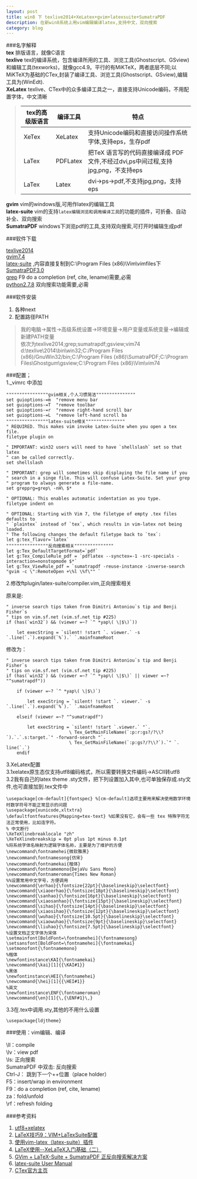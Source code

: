 ```yaml
---  
layout: post  
title: win8 下 texlive2014+XeLatex+gvim+latexsuite+SumatraPDF  
description: 在新win8系统上用vim编辑编译latex,支持中文，双向搜索  
category: blog   
---  
```

  
###名字解释  
**tex**  排版语言，就像C语言  
**texlive**  tex的编译系统，包含编译所用的工具、浏览工具(Ghostscript、GSview)和编辑工具(texworks)，就像gcc4.9。平行的有MiKTeX，两者底层不同;以MiKTeX为基础的CTex,封装了编译工具、浏览工具(Ghostscript、GSview),编辑工具为(WinEdt).  
**XeLatex**  texlive、CTex中的众多编译工具之一，直接支持Unicode编码，不用配置字体，中文清晰  
  
>|tex的高级版语言    |    编译工具    |     特点   |  
>|------------------ | -------------- |  -------------------------------------------------------------------------------  |  
>|XeTex              | XeLatex        |  支持Unicode编码和直接访问操作系统字体,支持eps，生存pdf  |  
>|LaTex              | PDFLatex       |  把TeX 语言写的代码直接编译成 PDF文件,不经过dvi,ps中间过程,支持jpg,png，不支持eps  |  
>|LaTex              | Latex          |  dvi->ps->pdf,不支持jpg,png，支持eps  |  
  
**gvim**  vim的windows版,可用作latex的编辑工具  
**latex-suite**  vim的支持`latex编辑浏览和调用编译工具`的功能的插件，可折叠、自动补全、双向搜索  
**SumatraPDF**  windows下浏览pdf的工具,支持双向搜索,可打开时编辑生成pdf  
  
###软件下载  
  
[texlive2014](http://bt.neu6.edu.cn/thread-1359559-1-1.html)  
[gvim7.4](http://www.vim.org/download.php)  
[latex-suite](https://github.com/vim-latex/vim-latex) ,内容直接复制到C:\Program Files (x86)\Vim\vimfiles下  
[SumatraPDF3.0](http://www.sumatrapdfreader.org/download-free-pdf-viewer.html)  
[grep](http://gnuwin32.sourceforge.net/packages/grep.htm) F9 do a completion (ref, cite, lename)需要,必需  
[python2.7.8](https://www.python.org/downloads/release/python-278/) 双向搜索功能需要,必需  
  
###软件安装  
1. 各种next  
2. 配置路径PATH  
  
>我的电脑->属性->高级系统设置->环境变量->用户变量或系统变量->编辑或新建PATH变量  
>依次为texlive2014;grep;sumatrapdf;gsview;vim74  
>d:\texlive\2014\bin\win32;C:/Program Files (x86)/GnuWin32/bin;C:\Program Files (x86)\SumatraPDF;C:\Program Files\Ghostgum\gsview;C:\Program Files (x86)\Vim\vim74  
  
###配置；  
1._vimrc 中添加  
  
```
""""""""""""""""gvim相关,个人习惯简洁"""""""""""""""  
set guioptions-=m  "remove menu bar  
set guioptions-=T  "remove toolbar  
set guioptions-=r  "remove right-hand scroll bar  
set guioptions-=L  "remove left-hand scroll ba  
""""""""""""""""latex-suite相关"""""""""""""""  
" REQUIRED. This makes vim invoke Latex-Suite when you open a tex file.  
filetype plugin on  
  
" IMPORTANT: win32 users will need to have `shellslash` set so that latex  
" can be called correctly.  
set shellslash  
  
" IMPORTANT: grep will sometimes skip displaying the file name if you  
" search in a singe file. This will confuse Latex-Suite. Set your grep  
" program to always generate a file-name.  
set grepprg=grep\ -nH\ $*  
  
" OPTIONAL: This enables automatic indentation as you type.  
filetype indent on  
  
" OPTIONAL: Starting with Vim 7, the filetype of empty .tex files defaults to  
" `plaintex` instead of `tex`, which results in vim-latex not being loaded.  
" The following changes the default filetype back to `tex`:  
let g:tex_flavor=`latex`  
""""""""""""""""反向搜索相关"""""""""""""""  
let g:Tex_DefaultTargetFormat=`pdf`  
let g:Tex_CompileRule_pdf = `pdflatex --synctex=-1 -src-specials -interaction=nonstopmode $*`  
let g:Tex_ViewRule_pdf = `sumatrapdf -reuse-instance -inverse-search "gvim -c \":RemoteOpen +\%l \%f\"" `  
```
  
2.修改ftplugin/latex-suite/compiler.vim,正向搜索相关
  
原来是:  
  
    " inverse search tips taken from Dimitri Antoniou`s tip and Benji Fisher`s  
    " tips on vim.sf.net (vim.sf.net tip #225)  
    if (has(`win32`) && (viewer =~? `^ *yap\( \|$\)`))  
      
        let execString = `silent! !start `. viewer.` -s `.line(`.`).expand(`%`).` `.mainfnameRoot  
  
修改为：  
  
    " inverse search tips taken from Dimitri Antoniou`s tip and Benji Fisher`s  
    " tips on vim.sf.net (vim.sf.net tip #225)  
    if (has(`win32`) && (viewer =~? `^ *yap\( \|$\)` || viewer =~? "^sumatrapdf"))  
      
        if (viewer =~? `^ *yap\( \|$\)`)  
      
            let execString = `silent! !start `. viewer.` -s `.line(`.`).expand(`%`).` `.mainfnameRoot  
      
        elseif (viewer =~? "^sumatrapdf")  
      
            let execString = `silent! !start `.viewer.` "`.  
                            \ Tex_GetMainFileName(`:p:r:gs?/?\\?`).`.`.s:target.`" -forward-search "`.  
                            \ Tex_GetMainFileName(`:p:gs?/?\\?`).`" `. line(`.`)  
        endif  
  
3.XeLatex配置  
3.1xelatex原生态仅支持utf8编码格式，所以需要转换文件编码->ASCII转utf8  
3.2我有自己的latex theme .sty文件，把下列设置加入其中,也可单独保存成.sty文件,也可直接加到.tex文件中  
  
```
\usepackage[cm-default]{fontspec} %[cm-default]选项主要用来解决使用数学环境时数学符号不能正常显示的问题  
\usepackage{xunicode,xltxtra}  
\defaultfontfeatures{Mapping=tex-text} %如果没有它，会有一些 tex 特殊字符无法正常使用，比如连字符。  
% 中文断行  
\XeTeXlinebreaklocale "zh"  
\XeTeXlinebreakskip = 0pt plus 1pt minus 0.1pt  
%将系统字体名映射为逻辑字体名称，主要是为了维护的方便  
\newcommand\fontnamehei{微软雅黑}  
\newcommand\fontnamesong{仿宋}  
\newcommand\fontnamekai{楷体}  
\newcommand\fontnamemono{DejaVu Sans Mono}  
\newcommand\fontnameroman{Times New Roman}  
%%设置常用中文字号，方便调用  
\newcommand{\erhao}{\fontsize{22pt}{\baselineskip}\selectfont}  
\newcommand{\xiaoerhao}{\fontsize{18pt}{\baselineskip}\selectfont}  
\newcommand{\sanhao}{\fontsize{16pt}{\baselineskip}\selectfont}  
\newcommand{\xiaosanhao}{\fontsize{15pt}{\baselineskip}\selectfont}  
\newcommand{\sihao}{\fontsize{14pt}{\baselineskip}\selectfont}  
\newcommand{\xiaosihao}{\fontsize{12pt}{\baselineskip}\selectfont}  
\newcommand{\wuhao}{\fontsize{10.5pt}{\baselineskip}\selectfont}  
\newcommand{\xiaowuhao}{\fontsize{9pt}{\baselineskip}\selectfont}  
\newcommand{\liuhao}{\fontsize{7.5pt}{\baselineskip}\selectfont}  
%设置文档正文字体为宋体  
\setmainfont[BoldFont=\fontnamehei]{\fontnamesong}  
\setsansfont[BoldFont=\fontnamehei]{\fontnamekai}  
\setmonofont{\fontnamemono}  
%楷体  
\newfontinstance\KAI{\fontnamekai}  
\newcommand{\kai}[1]{{\KAI#1}}  
%黑体  
\newfontinstance\HEI{\fontnamehei}  
\newcommand{\hei}[1]{{\HEI#1}}  
%英文  
\newfontinstance\ENF{\fontnameroman}  
\newcommand{\en}[1]{\,{\ENF#1}\,}  
```
  
3.3在.tex中调用.sty,其他的不用什么设置  
  
    \usepackage{ldjtheme}  
  
###使用：vim编辑、编译  
  
\ll：compile  
\lv：view pdf  
\ls: 正向搜索  
SumatraPDF 中双击: 反向搜索  
Ctrl-J： 跳到下一个++位置（place holder）  
F5：insert/wrap in environment  
F9：do a completion (ref, cite, lename)  
za：fold/unfold  
\rf：refresh folding  
  
###参考资料  
1. [utf8+xelatex ](http://blog.163.com/xie_qiuliang/blog/static/1810885002011387313105/)  
2. [LaTeX技巧9：VIM+LaTexSuite配置 ](http://blog.sina.com.cn/s/blog_5e16f1770100fqyt.html)  
3. [使用vim-latex（latex-suite）插件](http://fightfxj.blog.163.com/blog/static/676839242013424103223400/)  
4. [LaTeX使用--XeLaTeX入门基础（二）](http://blog.csdn.net/geekcome/article/details/7618527)  
5. [GVim + LaTeX-Suite + SumatraPDF 正反向搜索解决方案 ](http://bbs.ctex.org/forum.php?mod=viewthread&tid=74881)  
6. [latex-suite User Manual](http://vim-latex.sourceforge.net/index.php?subject=manual&title=Manual#user-manual)  
7. [CTex官方主页](http://www.ctex.org/CTeX)  

